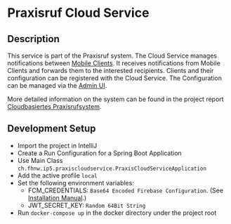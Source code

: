 # Praxisruf Cloud Service

## Description

This service is part of the Praxisruf system.
The Cloud Service manages notifications between [Mobile Clients](https://github.com/IP5-Cloudbasiertes-Praxisrufsystem/IP5-praxis-mobile-client).
It receives notifications from Mobile Clients and forwards them to the interested recipients.
Clients and their configuration can be registered with the Cloud Service. 
The Configuration can be managed via the [Admin UI](https://github.com/IP5-Cloudbasiertes-Praxisrufsystem/IP5-admin-ui).

More detailed information on the system can be found in the project report [Cloudbasiertes Praxisrufsystem](https://github.com/IP5-Cloudbasiertes-Praxisrufsystem/IP5-documentation/blob/main/out/cloudbasiertes_praxisrufsystem.pdf).

## Development Setup

* Import the project in IntelliJ
* Create a Run Configuration for a Spring Boot Application
* Use Main Class `ch.fhnw.ip5.praxiscloudservice.PraxisCloudServiceApplication`
* Add the active profile `local`
* Set the following environment variables: 
  * FCM_CREDENTIALS: `Base64 Encoded Firebase Configuration`. (See [Installation Manual](https://github.com/IP5-Cloudbasiertes-Praxisrufsystem/IP5-documentation/blob/main/out/cloudbasiertes_praxisrufsystem.pdf).)
  * JWT_SECRET_KEY: `Random 64Bit String`  
* Run `docker-compose up` in the docker directory under the project root
